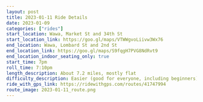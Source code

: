 ```yaml
---
layout: post
title: 2023-01-11 Ride Details
date: 2023-01-09
categories: ["rides"]
start_location: Wawa, Market St and 34th St
start_location_link: https://goo.gl/maps/VTWWgvoLiivw3Wx76
end_location: Wawa, Lombard St and 2nd St
end_location_link: https://goo.gl/maps/S9fqgH7PVG8NdRvt9
end_location_indoor_seating_only: true
start_time: 7pm
roll_time: 7:10pm
length_description: About 7.2 miles, mostly flat
difficulty_description: Easier (good for everyone, including beginners)
ride_with_gps_link: https://ridewithgps.com/routes/41747994
route_image: 2023-01-11_route.png
---
```


